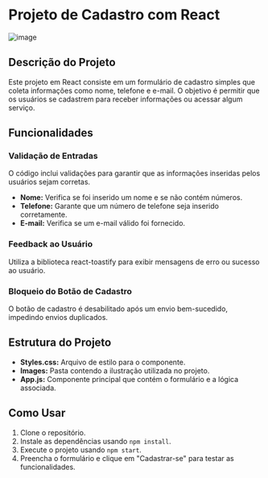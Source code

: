 # Projeto de Cadastro com React
![image](https://github.com/Jeanpk12/Formulario-de-Cadastro-com-React/assets/122842874/56025957-cbdf-4cf4-a7d8-ed057b9106b0)

## Descrição do Projeto

Este projeto em React consiste em um formulário de cadastro simples que coleta informações como nome, telefone e e-mail. O objetivo é permitir que os usuários se cadastrem para receber informações ou acessar algum serviço.

## Funcionalidades

### Validação de Entradas

O código inclui validações para garantir que as informações inseridas pelos usuários sejam corretas.

- **Nome:** Verifica se foi inserido um nome e se não contém números.
- **Telefone:** Garante que um número de telefone seja inserido corretamente.
- **E-mail:** Verifica se um e-mail válido foi fornecido.

### Feedback ao Usuário

Utiliza a biblioteca react-toastify para exibir mensagens de erro ou sucesso ao usuário.

### Bloqueio do Botão de Cadastro

O botão de cadastro é desabilitado após um envio bem-sucedido, impedindo envios duplicados.

## Estrutura do Projeto

- **Styles.css:** Arquivo de estilo para o componente.
- **Images:** Pasta contendo a ilustração utilizada no projeto.
- **App.js:** Componente principal que contém o formulário e a lógica associada.

## Como Usar

1. Clone o repositório.
2. Instale as dependências usando `npm install`.
3. Execute o projeto usando `npm start`.
4. Preencha o formulário e clique em "Cadastrar-se" para testar as funcionalidades.
